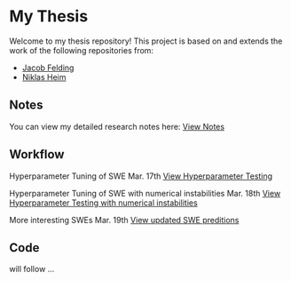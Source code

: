 # My Thesis

Welcome to my thesis repository! This project is based on and extends the work of the following repositories from:

- [Jacob Felding](https://github.com/jfelding/esn/tree/master)
- [Niklas Heim](https://github.com/nmheim/esn)

## Notes

You can view my detailed research notes here: [View Notes](docs/notes.md)

## Workflow

Hyperparameter Tuning of SWE Mar. 17th  [View Hyperparameter Testing](docs/Hyperparameter_Tuning_SWE.md)


Hyperparameter Tuning of SWE with numerical instabilities Mar. 18th [View Hyperparameter Testing with numerical instabilities](docs/HP_Update_num_instabilities.md)


More interesting SWEs Mar. 19th [View updated SWE preditions](docs/HP_w_updated_SWE.md)



## Code

will follow ...
